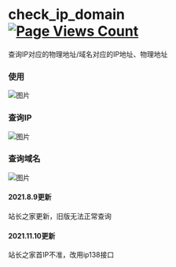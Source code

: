 # check_ip_domain [![Page Views Count](https://badges.toozhao.com/badges/01F8SXYE5TPAPFKSYDQDZ2HVAS/green.svg)](https://badges.toozhao.com/stats/01F8SXYE5TPAPFKSYDQDZ2HVAS "Get your own page views count badge on badges.toozhao.com")
查询IP对应的物理地址/域名对应的IP地址、物理地址

### 使用
![图片](https://user-images.githubusercontent.com/39295496/122931519-8cc65100-d39f-11eb-9c67-2b9e42ac653e.png)

### 查询IP
![图片](https://user-images.githubusercontent.com/39295496/122931580-99e34000-d39f-11eb-86a7-92f1ed7a3c84.png)

### 查询域名
![图片](https://user-images.githubusercontent.com/39295496/122931627-a49dd500-d39f-11eb-8b11-5d7a91431258.png)


#### 2021.8.9更新
站长之家更新，旧版无法正常查询


#### 2021.11.10更新
站长之家首IP不准，改用ip138接口
